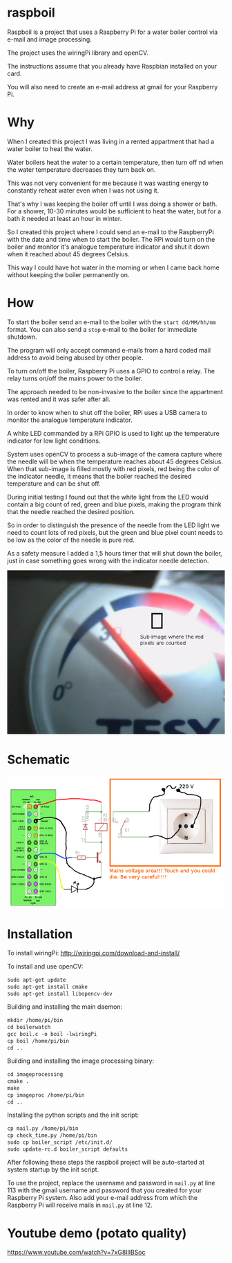 raspboil
========

Raspboil is a project that uses a Raspberry Pi for a water boiler control via e-mail and image processing.

The project uses the wiringPi library and openCV.

The instructions assume that you already have Raspbian installed on your card.

You will also need to create an e-mail address at gmail for your Raspberry Pi.

# Why

When I created this project I was living in a rented appartment that had a water boiler to heat the water.

Water boilers heat the water to a certain temperature, then turn off nd when the water temperature decreases they turn back on.

This was not very convenient for me because it was wasting energy to constantly reheat water even when I was not using it.

That's why I was keeping the boiler off until I was doing a shower or bath. For a shower, 10-30 minutes would be sufficient to heat the water, but for a bath it needed at least an hour in winter.

So I created this project where I could send an e-mail to the RaspberryPi with the date and time when to start the boiler. The RPi would turn on the boiler and monitor it's analogue temperature indicator and shut it down when it reached about 45 degrees Celsius.

This way I could have hot water in the morning or when I came back home without keeping the boiler permanently on.

# How

To start the boiler send an e-mail to the boiler with the `start dd/MM/hh/mm` format. You can also send a `stop` e-mail to the boiler for immediate shutdown.

The program will only accept command e-mails from a hard coded mail address to avoid being abused by other people.

To turn on/off the boiler, Raspberry Pi uses a GPIO to control a relay. The relay turns on/off the mains power to the boiler.

The approach needed to be non-invasive to the boiler since the appartment was rented and it was safer after all.

In order to know when to shut off the boiler, RPi uses a USB camera to monitor the analogue temperature indicator.

A white LED commanded by a RPi GPIO is used to light up the temperature indicator for low light conditions.

System uses openCV to process a sub-image of the camera capture where the needle will be when the temperature reaches about 45 degrees Celsius.
When that sub-image is filled mostly with red pixels, red being the color of the indicator needle, it means that the boiler reached the desired temperature and can be shut off.

During initial testing I found out that the white light from the LED would contain a big count of red, green and blue pixels, making the program think that the needle reached the desired position.

So in order to distinguish the presence of the needle from the LED light we need to count lots of red pixels, but the green and blue pixel count needs to be low as the color of the needle is pure red.

As a safety measure I added a 1,5 hours timer that will shut down the boiler, just in case something goes wrong with the indicator needle detection.

![Sub-image](images/sub-image.png)

# Schematic

![Schematic](images/schematic.png)

# Installation

To install  wiringPi:
http://wiringpi.com/download-and-install/

To install and use openCV:
<pre><code>sudo apt-get update
sudo apt-get install cmake
sudo apt-get install libopencv-dev
</code></pre>

Building and installing the main daemon:
<pre><code>mkdir /home/pi/bin
cd boilerwatch
gcc boil.c -o boil -lwiringPi
cp boil /home/pi/bin
cd ..
</code></pre>

Building and installing the image processing binary:
<pre><code>cd imageprocessing
cmake .
make
cp imageproc /home/pi/bin
cd ..
</code></pre>

Installing the python scripts and the init script:
<pre><code>cp mail.py /home/pi/bin
cp check_time.py /home/pi/bin
sudo cp boiler_script /etc/init.d/
sudo update-rc.d boiler_script defaults
</code></pre>

After following these steps the raspboil project will be auto-started at system startup by the init script.

To use the project, replace the username and password in `mail.py` at line 113 with the gmail username and password that you created for your Raspberry Pi system. Also add your e-mail address from which the Raspberry Pi will receive mails in `mail.py` at line 12.

# Youtube demo (potato quality)
https://www.youtube.com/watch?v=7xG8IllBSoc
